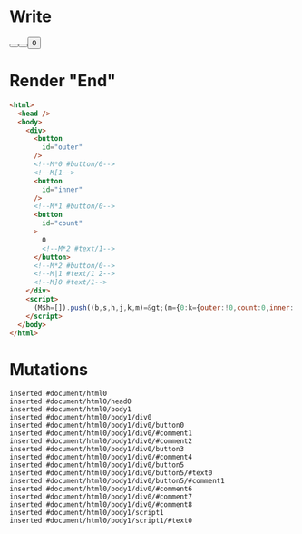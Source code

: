 # Write
  <div><button id=outer></button><!M*0 #button/0><!M[1><button id=inner></button><!M*1 #button/0><button id=count>0<!M*2 #text/1></button><!M*2 #button/0><!M|1 #text/1 2><!M]0 #text/1></div><script>(M$h=[]).push((b,s,h,j,k,m)=>(m={0:k={outer:!0,count:0,inner:!0,"#text/1!":h={"#text/1!":j={},"#text/1(":b("packages/translator-tags/src/__tests__/fixtures/toggle-nested-2/template.marko_2_renderer")},"#text/1(":b("packages/translator-tags/src/__tests__/fixtures/toggle-nested-2/template.marko_1_renderer")},1:h,2:j},j._=h,h._=k,m),[2,"packages/translator-tags/src/__tests__/fixtures/toggle-nested-2/template.marko_2_count",2,"packages/translator-tags/src/__tests__/fixtures/toggle-nested-2/template.marko_2_count/subscriber",1,"packages/translator-tags/src/__tests__/fixtures/toggle-nested-2/template.marko_1_inner",0,"packages/translator-tags/src/__tests__/fixtures/toggle-nested-2/template.marko_0_outer",])</script>


# Render "End"
```html
<html>
  <head />
  <body>
    <div>
      <button
        id="outer"
      />
      <!--M*0 #button/0-->
      <!--M[1-->
      <button
        id="inner"
      />
      <!--M*1 #button/0-->
      <button
        id="count"
      >
        0
        <!--M*2 #text/1-->
      </button>
      <!--M*2 #button/0-->
      <!--M|1 #text/1 2-->
      <!--M]0 #text/1-->
    </div>
    <script>
      (M$h=[]).push((b,s,h,j,k,m)=&gt;(m={0:k={outer:!0,count:0,inner:!0,"#text/1!":h={"#text/1!":j={},"#text/1(":b("packages/translator-tags/src/__tests__/fixtures/toggle-nested-2/template.marko_2_renderer")},"#text/1(":b("packages/translator-tags/src/__tests__/fixtures/toggle-nested-2/template.marko_1_renderer")},1:h,2:j},j._=h,h._=k,m),[2,"packages/translator-tags/src/__tests__/fixtures/toggle-nested-2/template.marko_2_count",2,"packages/translator-tags/src/__tests__/fixtures/toggle-nested-2/template.marko_2_count/subscriber",1,"packages/translator-tags/src/__tests__/fixtures/toggle-nested-2/template.marko_1_inner",0,"packages/translator-tags/src/__tests__/fixtures/toggle-nested-2/template.marko_0_outer",])
    </script>
  </body>
</html>
```

# Mutations
```
inserted #document/html0
inserted #document/html0/head0
inserted #document/html0/body1
inserted #document/html0/body1/div0
inserted #document/html0/body1/div0/button0
inserted #document/html0/body1/div0/#comment1
inserted #document/html0/body1/div0/#comment2
inserted #document/html0/body1/div0/button3
inserted #document/html0/body1/div0/#comment4
inserted #document/html0/body1/div0/button5
inserted #document/html0/body1/div0/button5/#text0
inserted #document/html0/body1/div0/button5/#comment1
inserted #document/html0/body1/div0/#comment6
inserted #document/html0/body1/div0/#comment7
inserted #document/html0/body1/div0/#comment8
inserted #document/html0/body1/script1
inserted #document/html0/body1/script1/#text0
```
